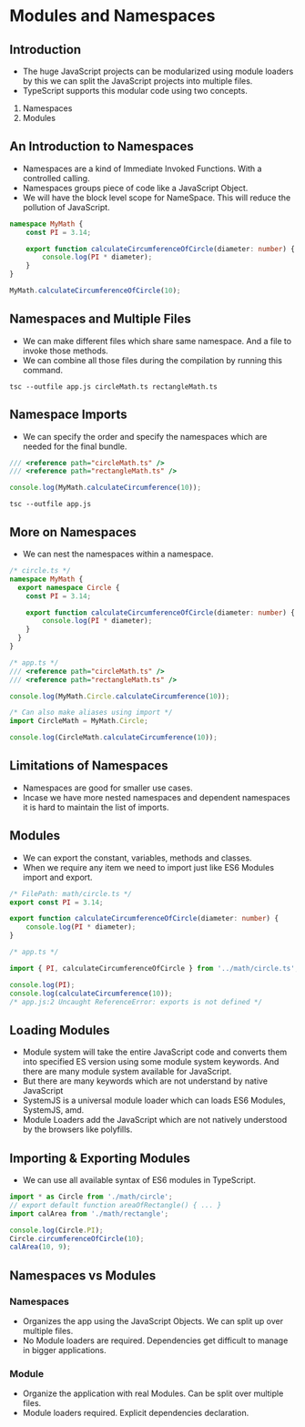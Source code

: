 # Modules and Namespaces

## Introduction

* The huge JavaScript projects can be modularized using module loaders by this we can split the JavaScript projects into multiple files.
* TypeScript supports this modular code using two concepts.

1. Namespaces
2. Modules

## An Introduction to Namespaces

* Namespaces are a kind of Immediate Invoked Functions. With a controlled calling.
* Namespaces groups piece of code like a JavaScript Object.
* We will have the block level scope for NameSpace. This will reduce the pollution of JavaScript.

```typescript
namespace MyMath {
    const PI = 3.14;

    export function calculateCircumferenceOfCircle(diameter: number) {
        console.log(PI * diameter);
    }
}

MyMath.calculateCircumferenceOfCircle(10);
```

## Namespaces and Multiple Files

* We can make different files which share same namespace. And a file to invoke those methods.
* We can combine all those files during the compilation by running this command.

```shell
tsc --outfile app.js circleMath.ts rectangleMath.ts
```

## Namespace Imports

* We can specify the order and specify the namespaces which are needed for the final bundle.

```typescript
/// <reference path="circleMath.ts" />
/// <reference path="rectangleMath.ts" />

console.log(MyMath.calculateCircumference(10));

```

```shell
tsc --outfile app.js
```

## More on Namespaces

* We can nest the namespaces within a namespace.

```typescript
/* circle.ts */
namespace MyMath {
  export namespace Circle {
    const PI = 3.14;

    export function calculateCircumferenceOfCircle(diameter: number) {
        console.log(PI * diameter);
    }
  }
}
```

```typescript
/* app.ts */
/// <reference path="circleMath.ts" />
/// <reference path="rectangleMath.ts" />

console.log(MyMath.Circle.calculateCircumference(10));

/* Can also make aliases using import */
import CircleMath = MyMath.Circle;

console.log(CircleMath.calculateCircumference(10));
```

## Limitations of Namespaces

* Namespaces are good for smaller use cases.
* Incase we have more nested namespaces and dependent namespaces it is hard to maintain the list of imports.

## Modules

* We can export the constant, variables, methods and classes.
* When we require any item we need to import just like ES6 Modules import and export.

```typescript
/* FilePath: math/circle.ts */
export const PI = 3.14;

export function calculateCircumferenceOfCircle(diameter: number) {
    console.log(PI * diameter);
}
```

```typescript
/* app.ts */

import { PI, calculateCircumferenceOfCircle } from '../math/circle.ts';

console.log(PI);
console.log(calculateCircumference(10));
/* app.js:2 Uncaught ReferenceError: exports is not defined */
```

## Loading Modules

* Module system will take the entire JavaScript code and converts them into specified ES version using some module system keywords. And there are many module system available for JavaScript.
* But there are many keywords which are not understand by native JavaScript
* SystemJS is a universal module loader which can loads ES6 Modules, SystemJS, amd.
* Module Loaders add the JavaScript which are not natively understood by the browsers like polyfills.

## Importing & Exporting Modules

* We can use all available syntax of ES6 modules in TypeScript.

```typescript
import * as Circle from './math/circle';
// export default function areaOfRectangle() { ... }
import calArea from './math/rectangle';

console.log(Circle.PI);
Circle.circumferenceOfCircle(10);
calArea(10, 9);

```

## Namespaces vs Modules

### Namespaces

* Organizes the app using the JavaScript Objects. We can split up over multiple files.
* No Module loaders are required. Dependencies get difficult to manage in bigger applications.

### Module

* Organize the application with real Modules. Can be split over multiple files.
* Module loaders required. Explicit dependencies declaration.
